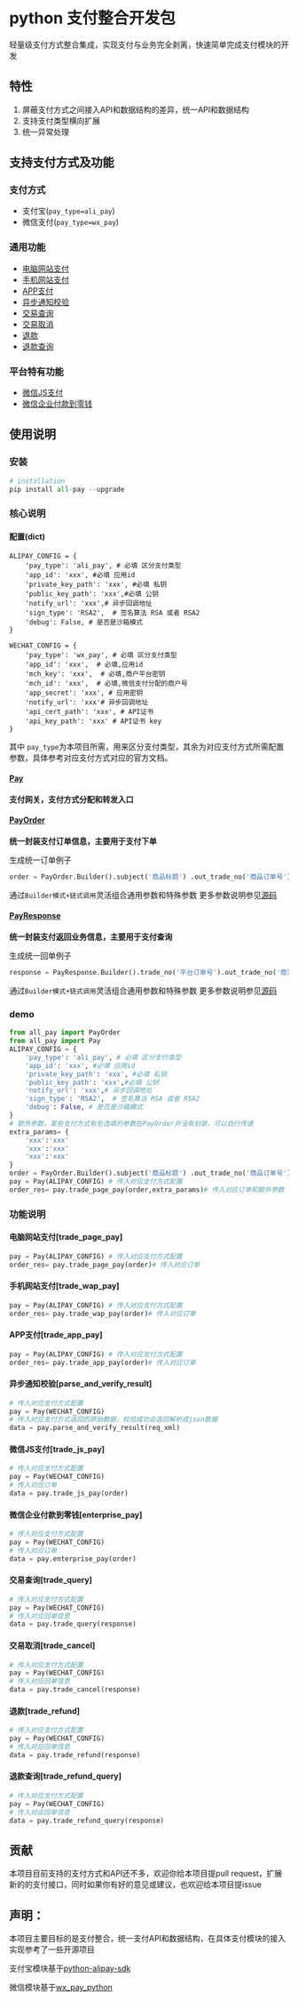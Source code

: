 # python 支付整合开发包

轻量级支付方式整合集成，实现支付与业务完全剥离，快速简单完成支付模块的开发

## 特性

1. 屏蔽支付方式之间接入API和数据结构的差异，统一API和数据结构
2. 支持支付类型横向扩展
3. 统一异常处理

## 支持支付方式及功能
### 支付方式
* 支付宝(`pay_type=ali_pay`)
* 微信支付(`pay_type=wx_pay`)

### 通用功能
* [电脑网站支付](#trade_page_pay)
* [手机网站支付](#trade_wap_pay)
* [APP支付](#trade_app_pay)
* [异步通知校验](#parse_and_verify_result)
* [交易查询](#trade_query)
* [交易取消](#trade_cancel)
* [退款](#trade_refund)
* [退款查询](#trade_refund_query)

### 平台特有功能
* [微信JS支付](#trade_js_pay)
* [微信企业付款到零钱](#enterprise_pay)

## 使用说明
### 安装
```python
# installation
pip install all-pay --upgrade
```

### 核心说明

#### 配置(dict)

```shell
ALIPAY_CONFIG = {
    'pay_type': 'ali_pay', # 必填 区分支付类型
    'app_id': 'xxx', #必填 应用id
    'private_key_path': 'xxx', #必填 私钥
    'public_key_path': 'xxx',#必填 公钥
    'notify_url': 'xxx',# 异步回调地址
    'sign_type': 'RSA2',  # 签名算法 RSA 或者 RSA2
    'debug': False, # 是否是沙箱模式
}

WECHAT_CONFIG = {
    'pay_type': 'wx_pay', # 必填 区分支付类型
    'app_id': 'xxx',  # 必填,应用id
    'mch_key': 'xxx',  # 必填,商户平台密钥
    'mch_id': 'xxx',  # 必填,微信支付分配的商户号
    'app_secret': 'xxx', # 应用密钥
    'notify_url': 'xxx'# 异步回调地址
    'api_cert_path': 'xxx', # API证书
    'api_key_path': 'xxx' # API证书 key
}
```

其中 `pay_type`为本项目所需，用来区分支付类型，其余为对应支付方式所需配置参数，具体参考对应支付方式对应的官方文档。


#### [Pay](https://github.com/adisonhuang/pay-python/blob/master/pay/pay.py)


**支付网关，支付方式分配和转发入口**

#### [PayOrder](https://github.com/adisonhuang/pay-python/blob/master/pay/pay_order.py)

**统一封装支付订单信息，主要用于支付下单**

生成统一订单例子

```python
order = PayOrder.Builder().subject('商品标题') .out_trade_no('商品订单号').total_fee('商品费用').build()
```
通过`Builder模式+链式调用`灵活组合通用参数和特殊参数
更多参数说明参见[源码](https://github.com/adisonhuang/pay-python/blob/master/pay/pay_order.py)

#### [PayResponse](https://github.com/adisonhuang/pay-python/blob/master/pay/pay_response.py)

**统一封装支付返回业务信息，主要用于支付查询**

生成统一回单例子

```python
response = PayResponse.Builder().trade_no('平台订单号').out_trade_no('商家订单号').build()
```

通过`Builder模式+链式调用`灵活组合通用参数和特殊参数
更多参数说明参见[源码](https://github.com/adisonhuang/pay-python/blob/master/pay/pay_response.py)

### demo

```python
from all_pay import PayOrder
from all_pay import Pay
ALIPAY_CONFIG = {
    'pay_type': 'ali_pay', # 必填 区分支付类型
    'app_id': 'xxx', #必填 应用id
    'private_key_path': 'xxx', #必填 私钥
    'public_key_path': 'xxx',#必填 公钥
    'notify_url': 'xxx',# 异步回调地址
    'sign_type': 'RSA2',  # 签名算法 RSA 或者 RSA2
    'debug': False, # 是否是沙箱模式
}
# 额外参数，某些支付方式有些选填的参数在PayOrder并没有封装，可以自行传递
extra_params= {
    'xxx':'xxx'
    'xxx':'xxx'
    'xxx':'xxx'
}
order = PayOrder.Builder().subject('商品标题') .out_trade_no('商品订单号').total_fee('商品费用').build()
pay = Pay(ALIPAY_CONFIG) # 传入对应支付方式配置
order_res= pay.trade_page_pay(order,extra_params)# 传入对应订单和额外参数（要是需要）
```

### 功能说明

#### <a name="trade_page_pay">电脑网站支付[trade_page_pay]</a>

```python
pay = Pay(ALIPAY_CONFIG) # 传入对应支付方式配置
order_res= pay.trade_page_pay(order)# 传入对应订单
```

#### <a name="trade_wap_pay">手机网站支付[trade_wap_pay]</a>

```python
pay = Pay(ALIPAY_CONFIG) # 传入对应支付方式配置
order_res= pay.trade_wap_pay(order)# 传入对应订单
```

#### <a name="trade_app_pay">APP支付[trade_app_pay]</a>

```python
pay = Pay(ALIPAY_CONFIG) # 传入对应支付方式配置
order_res= pay.trade_app_pay(order)# 传入对应订单
```

#### <a name="parse_and_verify_result">异步通知校验[parse_and_verify_result]</a>

```python
# 传入对应支付方式配置
pay = Pay(WECHAT_CONFIG)
# 传入对应支付方式返回的原始数据，校验成功会返回解析成json数据
data = pay.parse_and_verify_result(req_xml)
```


#### <a name="trade_js_pay">微信JS支付[trade_js_pay]</a>

```python
# 传入对应支付方式配置
pay = Pay(WECHAT_CONFIG)
# 传入对应订单
data = pay.trade_js_pay(order)
```

#### <a name="enterprise_pay">微信企业付款到零钱[enterprise_pay]</a>

```python
# 传入对应支付方式配置
pay = Pay(WECHAT_CONFIG)
# 传入对应订单
data = pay.enterprise_pay(order)
```

#### <a name="trade_query">交易查询[trade_query]</a>
```python
# 传入对应支付方式配置
pay = Pay(WECHAT_CONFIG)
# 传入对应回单信息
data = pay.trade_query(response)
```

#### <a name="trade_cancel">交易取消[trade_cancel]</a>
```python
# 传入对应支付方式配置
pay = Pay(WECHAT_CONFIG)
# 传入对应回单信息
data = pay.trade_cancel(response)
```
#### <a name="trade_refund">退款[trade_refund]</a>
```python
# 传入对应支付方式配置
pay = Pay(WECHAT_CONFIG)
# 传入对应回单信息
data = pay.trade_refund(response)
```
#### <a name="trade_refund_query">退款查询[trade_refund_query]</a>
```python
# 传入对应支付方式配置
pay = Pay(WECHAT_CONFIG)
# 传入对应回单信息
data = pay.trade_refund_query(response)
```

## 贡献

本项目目前支持的支付方式和API还不多，欢迎你给本项目提pull request，扩展新的的支付接口，同时如果你有好的意见或建议，也欢迎给本项目提issue

## 声明：

本项目主要目标的是支付整合，统一支付API和数据结构，在具体支付模块的接入实现参考了一些开源项目

支付宝模块基于[python-alipay-sdk](https://github.com/fzlee/alipay)

微信模块基于[wx_pay_python](https://github.com/Jolly23/wx_pay_python)
